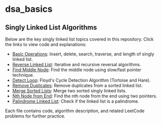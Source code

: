# dsa_basics

## Singly Linked List Algorithms

Below are the key singly linked list topics covered in this repository. Click the links to view code and explanations:

- [Basic Operations](linked-list/singly-ll/baiscll.cpp): Insert, delete, search, traverse, and length of singly linked list.
- [Reverse Linked List](linked-list/singly-ll/reverse_sll.cpp): Iterative and recursive reversal algorithms.
- [Find Middle Node](linked-list/singly-ll/middle_sll.cpp): Find the middle node using slow/fast pointer technique.
- [Detect Loop](linked-list/singly-ll/detect_loop_sll.cpp): Floyd's Cycle Detection Algorithm (Tortoise and Hare).
- [Remove Duplicates](linked-list/singly-ll/remove_duplicates_sll.cpp): Remove duplicates from a sorted linked list.
- [Merge Sorted Lists](linked-list/singly-ll/merge_sorted_sll.cpp): Merge two sorted singly linked lists.
- [Nth Node from End](linked-list/singly-ll/nth_from_end_sll.cpp): Find the nth node from the end using two pointers.
- [Palindrome Linked List](linked-list/singly-ll/palindrome_sll.cpp): Check if the linked list is a palindrome.

Each file contains code, algorithm description, and related LeetCode problems for further practice.
